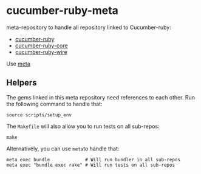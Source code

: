# cucumber-ruby-meta

meta-repository to handle all repository linked to Cucumber-ruby:
 - [cucumber-ruby](https://github.com/cucumber/cucumber-ruby)
 - [cucumber-ruby-core](https://github.com/cucumber/cucumber-ruby-core)
 - [cucumber-ruby-wire](https://github.com/cucumber/cucumber-ruby-wire)

Use [meta](https://github.com/mateodelnorte/meta)

## Helpers

The gems linked in this meta repository need references to each other. Run the following command to handle that:

```shell
source scripts/setup_env
```

The `Makefile` will also allow you to run tests on all sub-repos:

```shell
make
```

Alternatively, you can use `meta`to handle that:

```shell
meta exec bundle             # Will run bundler in all sub-repos
meta exec "bundle exec rake" # Will run tests on all sub-repos
```